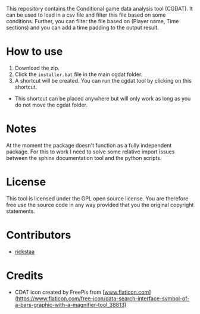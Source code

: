 This repository contains the Conditional game data analysis tool (CGDAT). It can be used to load in a csv file and filter this file based on some conditions. Further, you can filter the file based on (Player name, Time sections) and you can add a time padding to the output result.

# How to use
1. Download the zip.
2. Click the `installer.bat` file in the main cgdat folder.
3. A shortcut will be created. You can run the cgdat tool by clicking on this shortcut.
  - This shortcut can be placed anywhere but will only work as long as you do not move the cgdat folder.

# Notes
At the moment the package doesn't function as a fully independent package. For this to work I need to solve some relative import issues between the sphinx documentation tool and the python scripts.

# License
This tool is licensed under the GPL open source license. You are therefore free use the source code in any way provided that you the original copyright statements.

# Contributors
* [rickstaa](https://github.com/rickstaa)

# Credits
* CDAT icon created by FreePis from [www.flaticon.com](https://www.flaticon.com/free-icon/data-search-interface-symbol-of-a-bars-graphic-with-a-magnifier-tool_38813)

